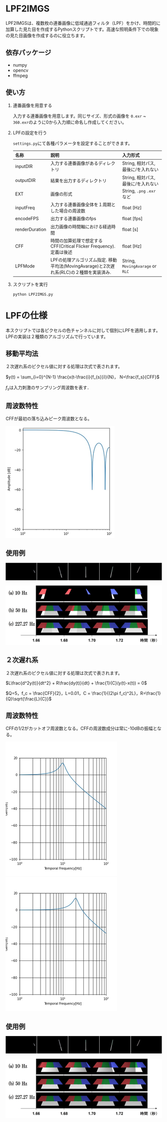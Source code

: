 # LPF2IMGS
LPF2IMGSは、複数枚の連番画像に低域通過フィルタ（LPF）をかけ、時間的に加算した見た目を作成するPythonスクリプトです。高速な照明条件下での現象の見た目画像を作成するのに役立ちます。

## 依存パッケージ

- numpy
- opencv
- ffmpeg

## 使い方

1. 連番画像を用意する

    入力する連番画像を用意します。同じサイズ、形式の画像を `0.exr` ~ `360.exr`のように0から入力順に命名し作成してください。

2. LPFの設定を行う

    `settings.py`にて各種パラメータを設定することができます。

    |  名称  |  説明  |  入力形式  |
    | ---- | ---- | ---- |
    |  inputDIR  |  入力する連番画像があるディレクトリ  | String, 相対パス, 最後に/を入れない |
    |  outputDIR  |  結果を出力するディレクトリ  | String, 相対パス, 最後に/を入れない |
    |  EXT  |  画像の形式  | String, `.png` `.exr` など | 
    |  inputFreq  |  入力する連番画像全体を１周期とした場合の周波数  | float [Hz] | 
    |  encodeFPS  |  出力する連番画像のfps  | float [fps] | 
    |  renderDuration  |  出力画像の時間軸における経過時間  | float [s] | 
    |  CFF  |  時間の加算処理で想定するCFF(Critical Flicker Frequency). 定義は後述  | float [Hz] | 
    |  LPFMode  |  LPFの処理アルゴリズム指定. 移動平均法(MovingAvarage)と2次遅れ系(RLC)の２種類を実装済み.  | String, `MovingAvarage` or `RLC` | 


3. スクリプトを実行
    ```
    python LPF2IMGS.py
    ```

# LPFの仕様

本スクリプトでは各ピクセルの色チャンネルに対して個別にLPFを適用します。LPFの実装は２種類のアルゴリズムで行っています。

## 移動平均法
２次遅れ系のピクセル値に対する処理は次式で表されます。

$y(t) = \sum_{i=0}^{N-1} \frac{x(t-\frac{i}{f_{s}})}{N}， N=\frac{f_s}{CFF}$

$f_{s}$は入力刺激のサンプリング周波数を表す．

## 周波数特性

CFFが最初の落ち込みピーク周波数となる。

![Alt MAFilter](img/MAfilter.jpg "CFF=40Hz")

## 使用例

![Alt input](img/scanlineInput.jpg "input")

![Alt MAFilterOutput](img/MAFilterScan.jpg "MAFilterOutput")

## ２次遅れ系
２次遅れ系のピクセル値に対する処理は次式で表されます。

$L\frac{d^2y(t)}{dt^2}  + R\frac{dy(t)}{dt} +  \frac{1}{C}(y(t)-x(t)) = 0$

$Q=5，f_c = \frac{CFF}{2}，L=0.01，C = \frac{1}{(2\pi f_c)^2L}，R=\frac{1}{Q}\sqrt{\frac{L}{C}}$

## 周波数特性

CFFの1/2がカットオフ周波数となる。CFFの周波数成分は常に-10dBの振幅となる。

![alt CFF=20Hz](img/CFF=20.jpg "CFF=20Hz")
![alt CFF=40Hz](img/CFF=40.jpg "CFF=40Hz")

## 使用例

![Alt input](img/scanlineInput.jpg "input")

![Alt RLCFilterOutput](img/RLCFilterScan.jpg "RLCFilterOutput")
